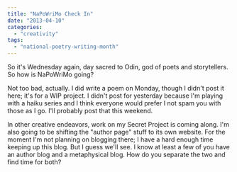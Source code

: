 ```yaml
---
title: "NaPoWriMo Check In"
date: "2013-04-10"
categories: 
  - "creativity"
tags: 
  - "national-poetry-writing-month"
---
```


So it's Wednesday again, day sacred to Odin, god of poets and storytellers. So how is NaPoWriMo going?

Not too bad, actually. I did write a poem on Monday, though I didn't post it here; it's for a WIP project. I didn't post for yesterday because I'm playing with a haiku series and I think everyone would prefer I not spam you with those as I go. I'll probably post that this weekend.

In other creative endeavors, work on my Secret Project is coming along. I'm also going to be shifting the "author page" stuff to its own website. For the moment I'm not planning on blogging there; I have a hard enough time keeping up this blog. But I guess we'll see. I know at least a few of you have an author blog and a metaphysical blog. How do you separate the two and find time for both?

